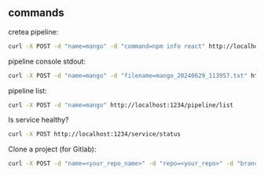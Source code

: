 ## commands

cretea pipeline:
```bash
curl -X POST -d "name=mango" -d "command=npm info react" http://localhost:1234/pipeline/create
```

pipeline console stdout:
```bash
curl -X POST -d "name=mango" -d "filename=mango_20240629_113957.txt" http://localhost:1234/pipeline/stdout
```

pipeline list:
```bash
curl -X POST -d "name=mango" http://localhost:1234/pipeline/list
```

Is service healthy?
```bash
curl -X POST http://localhost:1234/service/status
```

Clone a project (for Gitlab):
```bash
curl -X POST -d "name=<your_repo_name>" -d "repo=<your_repo>" -d "branch=<your_repo_branch_name>" -d "user=<your_username>" -d "pwd=<your_pwd>" http://localhost:1234/git/clone
```

